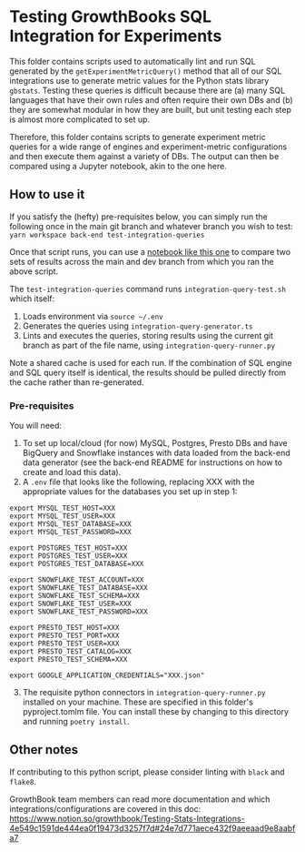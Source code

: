 # Testing GrowthBooks SQL Integration for Experiments

This folder contains scripts used to automatically lint and run SQL generated by the `getExperimentMetricQuery()` method that all of our SQL integrations use to generate metric values for the Python stats library `gbstats`. Testing these queries is difficult because there are (a) many SQL languages that have their own rules and often require their own DBs and (b) they are somewhat modular in how they are built, but unit testing each step is almost more complicated to set up.

Therefore, this folder contains scripts to generate experiment metric queries for a wide range of engines and experiment-metric configurations and then execute them against a variety of DBs. The output can then be compared using a Jupyter notebook, akin to the one here.

## How to use it

If you satisfy the (hefty) pre-requisites below, you can simply run the following once in the main git branch and whatever branch you wish to test:
`yarn workspace back-end test-integration-queries`

Once that script runs, you can use a [notebook like this one](https://colab.research.google.com/drive/1J-VBFGQ2a_7cyarrNRPXuHlQXVfB55yy?usp=sharing) to compare two sets of results across the main and dev branch from which you ran the above script.

The `test-integration-queries` command runs `integration-query-test.sh` which itself:

1. Loads environment via `source ~/.env`
2. Generates the queries using `integration-query-generator.ts`
3. Lints and executes the queries, storing results using the current git branch as part of the file name, using `integration-query-runner.py`

Note a shared cache is used for each run. If the combination of SQL engine and SQL query itself is identical, the results should be pulled directly from the cache rather than re-generated.

### Pre-requisites

You will need:

1. To set up local/cloud (for now) MySQL, Postgres, Presto DBs and have BigQuery and Snowflake instances with data loaded from the back-end data generator (see the back-end README for instructions on how to create and load this data).
2. A `.env` file that looks like the following, replacing XXX with the appropriate values for the databases you set up in step 1:

```
export MYSQL_TEST_HOST=XXX
export MYSQL_TEST_USER=XXX
export MYSQL_TEST_DATABASE=XXX
export MYSQL_TEST_PASSWORD=XXX

export POSTGRES_TEST_HOST=XXX
export POSTGRES_TEST_USER=XXX
export POSTGRES_TEST_DATABASE=XXX

export SNOWFLAKE_TEST_ACCOUNT=XXX
export SNOWFLAKE_TEST_DATABASE=XXX
export SNOWFLAKE_TEST_SCHEMA=XXX
export SNOWFLAKE_TEST_USER=XXX
export SNOWFLAKE_TEST_PASSWORD=XXX

export PRESTO_TEST_HOST=XXX
export PRESTO_TEST_PORT=XXX
export PRESTO_TEST_USER=XXX
export PRESTO_TEST_CATALOG=XXX
export PRESTO_TEST_SCHEMA=XXX

export GOOGLE_APPLICATION_CREDENTIALS="XXX.json"
```

3. The requisite python connectors in `integration-query-runner.py` installed on your machine. These are specified in this folder's pyproject.tomlm file. You can install these by changing to this directory and running `poetry install`.

## Other notes

If contributing to this python script, please consider linting with `black` and `flake8`.

GrowthBook team members can read more documentation and which integrations/configurations are covered in this doc: https://www.notion.so/growthbook/Testing-Stats-Integrations-4e549c1591de444ea0f19473d3257f7d#24e7d771aece432f9aeeaad9e8aabfa7
